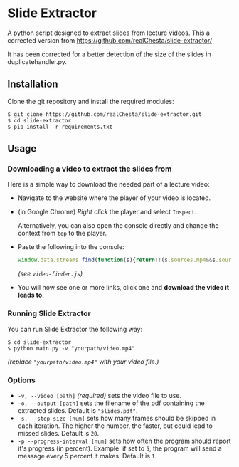 # Slide Extractor
A python script designed to extract slides from lecture videos.
This a corrected version from https://github.com/realChesta/slide-extractor/

It has been corrected for a better detection of the size of the slides in duplicatehandler.py.

## Installation

Clone the git repository and install the required modules:

```shell
$ git clone https://github.com/realChesta/slide-extractor.git
$ cd slide-extractor
$ pip install -r requirements.txt
```

## Usage

### Downloading a video to extract the slides from

Here is a simple way to download the needed part of a lecture video:

- Navigate to the website where the player of your video is located.
- (in Google Chrome) *Right click* the player and select `Inspect`.

   Alternatively, you can also open the console directly and change the context from `top` to the player.

- Paste the following into the console:

   ```javascript
   window.data.streams.find(function(s){return!!(s.sources.mp4&&s.sources.mp4.length>0)&&s.sources.mp4[0].src.includes("presentation")}).sources.mp4.forEach(function(s){console.log(s.src)});
   ```
   *(see `video-finder.js`)*

- You will now see one or more links, click one and **download the video it leads to**.

### Running Slide Extractor

You can run Slide Extractor the following way:
```shell
$ cd slide-extractor
$ python main.py -v "yourpath/video.mp4"
```
*(replace `"yourpath/video.mp4"` with your video file.)*


### Options

* `-v, --video [path]` *(required)* sets the video file to use. 
* `-o, --output [path]` sets the filename of the pdf containing the extracted slides. Default is `"slides.pdf"`.
* `-s, --step-size [num]` sets how many frames should be skipped in each iteration. The higher the number, the faster, but could lead to missed slides. Default is `20`.
* `-p --progress-interval [num]` sets how often the program should report it's progress (in percent). Example: if set to `5`, the program will send a message every 5 percent it makes. Default is `1`.


